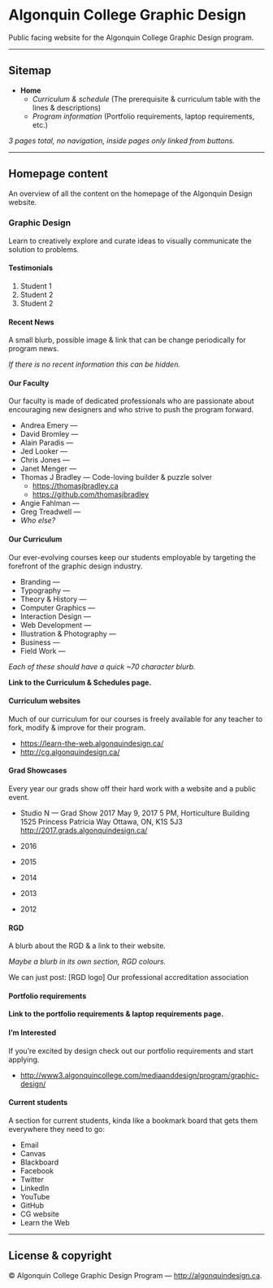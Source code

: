 # Algonquin College Graphic Design

Public facing website for the Algonquin College Graphic Design program.

---

## Sitemap

- **Home**
  - *Curriculum & schedule*
    (The prerequisite & curriculum table with the lines & descriptions)
  - *Program information*
    (Portfolio requirements, laptop requirements, etc.)

*3 pages total, no navigation, inside pages only linked from buttons.*

---

## Homepage content

An overview of all the content on the homepage of the Algonquin Design website.

### Graphic Design

Learn to creatively explore and curate ideas to visually communicate the solution to problems.

#### Testimonials

1. Student 1
2. Student 2
3. Student 2

#### Recent News

A small blurb, possible image & link that can be change periodically for program news.

*If there is no recent information this can be hidden.*

#### Our Faculty

Our faculty is made of dedicated professionals who are passionate about encouraging new designers and who strive to push the program forward.

- Andrea Emery — 
- David Bromley — 
- Alain Paradis — 
- Jed Looker — 
- Chris Jones — 
- Janet Menger — 
- Thomas J Bradley — Code-loving builder & puzzle solver
  - https://thomasjbradley.ca
  - https://github.com/thomasjbradley
- Angie Fahlman — 
- Greg Treadwell — 
- *Who else?*

#### Our Curriculum

Our ever-evolving courses keep our students employable by targeting the forefront of the graphic design industry.

- Branding —
- Typography —
- Theory & History —
- Computer Graphics —
- Interaction Design —
- Web Development —
- Illustration & Photography —
- Business —
- Field Work —

*Each of these should have a quick ~70 character blurb.*

**Link to the Curriculum & Schedules page.**

#### Curriculum websites

Much of our curriculum for our courses is freely available for any teacher to fork, modify & improve for their program.

- https://learn-the-web.algonquindesign.ca/
- http://cg.algonquindesign.ca/

#### Grad Showcases

Every year our grads show off their hard work with a website and a public event.

- Studio N — Grad Show 2017
  May 9, 2017
  5 PM, Horticulture Building
  1525 Princess Patricia Way
  Ottawa, ON, K1S 5J3
  http://2017.grads.algonquindesign.ca/

- 2016
- 2015
- 2014
- 2013
- 2012

#### RGD

A blurb about the RGD & a link to their website.

*Maybe a blurb in its own section, RGD colours.*

We can just post: [RGD logo] Our professional accreditation association

#### Portfolio requirements

**Link to the portfolio requirements & laptop requirements page.**

#### I’m Interested

If you’re excited by design check out our portfolio requirements and start applying.

- http://www3.algonquincollege.com/mediaanddesign/program/graphic-design/

#### Current students

A section for current students, kinda like a bookmark board that gets them everywhere they need to go:

- Email
- Canvas
- Blackboard
- Facebook
- Twitter
- LinkedIn
- YouTube
- GitHub
- CG website
- Learn the Web

---

## License & copyright

© Algonquin College Graphic Design Program — <http://algonquindesign.ca>.
